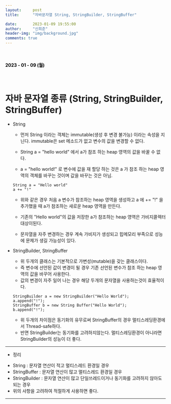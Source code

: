 ```yaml
---
layout:     post
title:      "자바문자열 String, StringBuilder, StringBuffer"

date:       2023-01-09 19:55:00
author:     "신희준"
header-img: "img/background.jpg"
comments: true
---
```


<head>
 <meta property="og:type" content="자바문자열">
 <meta property="og:title" content="자바문자열">
 <meta property="og:description" content="자바문자열">
 <meta property="og:url" content="http://shj7242.github.io/2023/01/09/javaString/">

 <meta name="twitter:card" content="자바문자열">
  <meta name="twitter:title" content="자바문자열">
  <meta name="twitter:description" content="자바문자열">
  <meta name="FACEBOOK:domain" content="http://shj7242.github.io/2023/01/09/javaString/">
  <meta name="facebook:card" content="자바문자열">
   <meta name="facebook:title" content="자바문자열">
   <meta name="facebook:description" content="자바문자열">
   <meta name="facebook:domain" content="http://shj7242.github.io/2023/01/09/javaString/">


 </head>

<br>
<H4 style ="font-weight:bold; color:black;"> </H4>

<H4 style ="font-weight:bold; color : black">2023 - 01 - 09 (월)</H4>
<br>

# 자바 문자열 종류 (String, StringBuilder, StringBuffer)


+ String

    - 먼저 String 이라는 객체는 immutable(생성 후 변경 불가능) 이라는 속성을 지닌다. immutable은 set 메소드가 없고 변수의 값을 변경할 수 없다.
  
    - String a = "hello world" 에서 a가 참조 하는 heap 영역의 값을 바꿀 수 없다.
  
    - a = "hello world!" 로 변수에 값을 재 할당 하는 것은 a 가 참조 하는 heap 영역의 객체를 바꾸는 것이며 값을 바꾸는 것은 아님.
  
  ~~~
  String a = "Hello world"
  a += "!"
  ~~~

  * 위와 같은 경우 처음 a 변수가 참조하는 heap 영역을 생성하고 a 에 += "!" 을 추가했을 때 a가 참조하는 새로운 heap 영역을 만든다.

  * 기존의 "Hello world"의 값을 저장한 a가 참조하는 heap 영역은 가비지콜렉터 대상이된다.

  * 문자열을 자주 변경하는 경우 계속 가비지가 생성되고 힙메모리 부족으로 성능에 문제가 생길 가능성이 있다.


+ StringBuilder, StringBuffer

    - 위 두개의 클래스는 기본적으로 가변성(mutable)을 갖는 클래스이다.
    - 즉 변수에 선언된 값이 변경이 될 경우 기존 선언된 변수가 참조 하는 heap 영역의 값을 바꾸어 사용한다.
    - 값의 변경이 자주 일어 나는 경우 해당 두개의 문자열을 사용하는것이 효율적이다.
    
  ~~~
  StringBuilder a = new StringBuilder("Hello World");
  a.append("!");
  StringBuffer b = new String Buffer("Hello World");
  b.append("!");
  ~~~

  * 위 두개의 차이점은 동기화의 유무로써 StringBuffer의 경우 멀티스레딩환경에서 Thread-safe하다.
  * 반면 StringBuilder는 동기화를 고려하지않는다. 멀티스레딩환경이 아니라면 StringBuilder의 성능이 더 좋다.

***

- 정리

* String : 문자열 연산이 적고 멀티스레드 환경일 경우
* StringBuffer : 문자열 연산이 많고 멀티스레드 환경일 경우
* StringBuilder : 문자열 연산이 많고 단일쓰레드이거나 동기화를 고려하지 않아도 되는 경우 
* 위의 사항을 고려하여 적절하게 사용하면 좋다.

***
